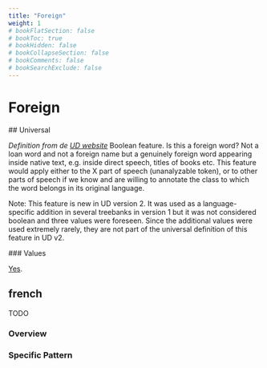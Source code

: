 ```yaml
---
title: "Foreign"
weight: 1
# bookFlatSection: false
# bookToc: true
# bookHidden: false
# bookCollapseSection: false
# bookComments: false
# bookSearchExclude: false
---
```


# Foreign

## Universal


*Definition from de [UD website](https://universaldependencies.org/u/feat/Foreign.html)*
Boolean feature. Is this a foreign word? Not a loan word and not a foreign name but a genuinely foreign word appearing inside native text, e.g. inside direct speech, titles of books etc. This feature would apply either to the X part of speech (unanalyzable token), or to other parts of speech if we know and are willing to annotate the class to which the word belongs in its original language.

Note: This feature is new in UD version 2. It was used as a language-specific addition in several treebanks in version 1 but it was not considered boolean and three values were foreseen. Since the additional values were used extremely rarely, they are not part of the universal definition of this feature in UD v2.

### Values

[Yes](https://universaldependencies.org/u/feat/Foreign.html#Yes).

## french

TODO
### Overview

### Specific Pattern
